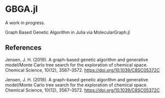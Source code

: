 # GBGA.jl
A work in progress. 

Graph Based Genetic Algorithm in Julia via MolecularGraph.jl

## References

Jensen, J. H. (2019). A graph-based genetic algorithm and generative
model/Monte Carlo tree search for the exploration of chemical space. Chemical
Science, 10(12), 3567–3572. https://doi.org/10.1039/C8SC05372C

Jensen, J. H. (2019). A graph-based genetic algorithm and generative
model/Monte Carlo tree search for the exploration of chemical space. Chemical
Science, 10(12), 3567–3572. https://doi.org/10.1039/C8SC05372C

